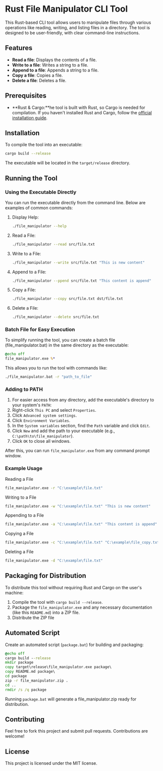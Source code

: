 # Rust File Manipulator CLI Tool

This Rust-based CLI tool allows users to manipulate files through various operations like reading, writing, and listing
files in a directory. The tool is designed to be user-friendly, with clear command-line instructions.

## Features

- **Read a file**: Displays the contents of a file.
- **Write to a file**: Writes a string to a file.
- **Append to a file**: Appends a string to a file.
- **Copy a file**: Copies a file.
- **Delete a file**: Deletes a file.

## Prerequisites

- **Rust & Cargo:**he tool is built with Rust, so Cargo is needed for compilation. If you haven't installed Rust and
  Cargo, follow the [official installation guide](https://www.rust-lang.org/tools/install).

## Installation

To compile the tool into an executable:

```bash
cargo build --release
```

The executable will be located in the `target/release` directory.

## Running the Tool

### Using the Executable Directly

You can run the executable directly from the command line. Below are examples of common commands:

1. Display Help:

    ```bash
    ./file_manipulator --help
    ```

2. Read a File:

    ```bash
    ./file_manipulator --read src/file.txt
    ```

3. Write to a File:

    ```bash
    ./file_manipulator --write src/file.txt "This is new content"
    ```

4. Append to a File:

    ```bash
    ./file_manipulator --ppend src/file.txt "This content is append"
    ```

5. Copy a File:

    ```bash
    ./file_manipulator --copy src/file.txt dst/file.txt
    ```

6. Delete a File:

    ```bash
    ./file_manipulator --delete src/file.txt
    ```
   
### Batch File for Easy Execution
To simplify running the tool, you can create a batch file (file_manipulator.bat) in the same directory as the executable:

```bat
@echo off
file_manipulator.exe %*
```
This allows you to run the tool with commands like:

```bash
./file_manipulator.bat -r "path_to_file"
```

### Adding to PATH
1. For easier access from any directory, add the executable's directory to your system's `PATH`:
2. Right-click `This PC` and select `Properties`.
3. Click `Advanced system settings`.
4. Click `Environment Variables`.
5. In the `System variables` section, find the `Path` variable and click `Edit`.
6. Click `New` and add the path to your executable (e.g., `C:\path\to\file_manipulator`).
7. Click `OK` to close all windows.

After this, you can run `file_manipulator.exe` from any command prompt window.

### Example Usage
Reading a File
```bash
file_manipulator.exe -r "C:\example\file.txt"
```

Writing to a File
```bash
file_manipulator.exe -w "C:\example\file.txt" "This is new content"
```

Appending to a File
```bash
file_manipulator.exe -a "C:\example\file.txt" "This content is append"
```

Copying a File
```bash
file_manipulator.exe -c "C:\example\file.txt" "C:\example\file_copy.txt"
```

Deleting a File
```bash
file_manipulator.exe -d "C:\example\file.txt"
```

## Packaging for Distribution
To distribute this tool without requiring Rust and Cargo on the user's machine:
1. Compile the tool with `cargo build --release`.
2. Package the `file_manipulator.exe` and any necessary documentation (like this `README.md`) into a ZIP file.
3. Distribute the ZIP file

## Automated Script
Create an automated script (`package.bat`) for building and packaging:

```bat
@echo off
cargo build --release
mkdir package
copy target\release\file_manipulator.exe package\
copy README.md package\
cd package
zip -r file_manipulator.zip .
cd ..
rmdir /s /q package
```

Running `package.bat` will generate a file_manipulator.zip ready for distribution.

## Contributing
Feel free to fork this project and submit pull requests. Contributions are welcome!

## License
This project is licensed under the MIT license.
